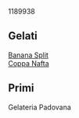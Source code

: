 1189938  
## Gelati  
[Banana Split](./gelati/banana_split.md)  
[Coppa Nafta](./gelati/coppa_nafta.md)  
## Primi
Gelateria Padovana
